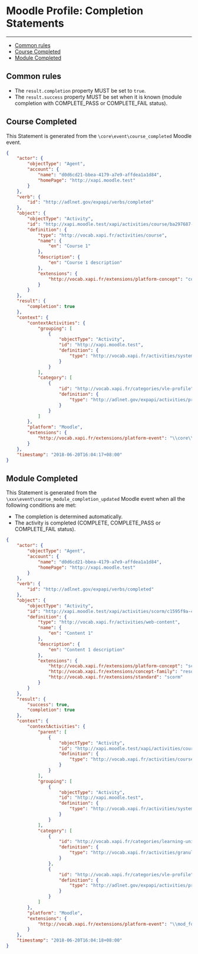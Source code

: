 # Moodle Profile: Completion Statements

---

- [Common rules](#common-rules)
- [Course Completed](#course-completed)
- [Module Completed](#module-completed)


<a name="common-rules"></a>
## Common rules

- The `result.completion` property MUST be set to `true`.
- The `result.success` property MUST be set when it is known (module completion with COMPLETE_PASS or COMPLETE_FAIL status).


<a name="course-completed"></a>
## Course Completed

This Statement is generated from the `\core\event\course_completed` Moodle event.

```json
{
    "actor": {
        "objectType": "Agent",
        "account": {
            "name": "d0d6cd21-bbea-4179-a7e9-affdea1a1d84",
            "homePage": "http://xapi.moodle.test"
        }
    },
    "verb": {
        "id": "http://adlnet.gov/expapi/verbs/completed"
    },
    "object": {
        "objectType": "Activity",
        "id": "http://xapi.moodle.test/xapi/activities/course/ba297687-b1aa-4477-9efd-a782c8fdb90a",
        "definition": {
            "type": "http://vocab.xapi.fr/activities/course",
            "name": {
                "en": "Course 1"
            },
            "description": {
                "en": "Course 1 description"
            },
            "extensions": {
                "http://vocab.xapi.fr/extensions/platform-concept": "course"
            }
        }
    },
    "result": {
        "completion": true
    },
    "context": {
        "contextActivities": {
            "grouping": [
                {
                    "objectType": "Activity",
                    "id": "http://xapi.moodle.test",
                    "definition": {
                        "type": "http://vocab.xapi.fr/activities/system"
                    }
                }
            ],            
            "category": [
                {
                    "id": "http://vocab.xapi.fr/categories/vle-profile",
                    "definition": {
                        "type": "http://adlnet.gov/expapi/activities/profile"
                    }
                }
            ]
        },
        "platform": "Moodle",
        "extensions": {
            "http://vocab.xapi.fr/extensions/platform-event": "\\core\\event\\course_completed"
        }
    },
    "timestamp": "2018-06-20T16:04:17+08:00"
}
```


<a name="module-completed"></a>
## Module Completed

This Statement is generated from the `\xxx\event\course_module_completion_updated` Moodle event when all the following conditions are met:
- The completion is determined automatically.
- The activity is completed (COMPLETE, COMPLETE_PASS or COMPLETE_FAIL status).

```json
{
    "actor": {
        "objectType": "Agent",
        "account": {
            "name": "d0d6cd21-bbea-4179-a7e9-affdea1a1d84",
            "homePage": "http://xapi.moodle.test"
        }
    },
    "verb": {
        "id": "http://adlnet.gov/expapi/verbs/completed"
    },
    "object": {
        "objectType": "Activity",
        "id": "http://xapi.moodle.test/xapi/activities/scorm/c1595f9a-4347-404b-9057-51c461fcd1b7",
        "definition": {
            "type": "http://vocab.xapi.fr/activities/web-content",
            "name": {
                "en": "Content 1"
            },
            "description": {
                "en": "Content 1 description"
            },
            "extensions": {
                "http://vocab.xapi.fr/extensions/platform-concept": "scorm",
                "http://vocab.xapi.fr/extensions/concept-family": "resource",
                "http://vocab.xapi.fr/extensions/standard": "scorm"
            }
        }
    },
    "result": {
        "success": true,
        "completion": true
    },
    "context": {
        "contextActivities": {
            "parent": [
                {
                    "objectType": "Activity",
                    "id": "http://xapi.moodle.test/xapi/activities/course/ba297687-b1aa-4477-9efd-a782c8fdb90a",
                    "definition": {
                        "type": "http://vocab.xapi.fr/activities/course"
                    }
                }
            ],
            "grouping": [
                {
                    "objectType": "Activity",
                    "id": "http://xapi.moodle.test",
                    "definition": {
                        "type": "http://vocab.xapi.fr/activities/system"
                    }
                }
            ],            
            "category": [
                {
                    "id": "http://vocab.xapi.fr/categories/learning-unit",
                    "definition": {
                        "type": "http://vocab.xapi.fr/activities/granularity-level"
                    }
                },
                {
                    "id": "http://vocab.xapi.fr/categories/vle-profile",
                    "definition": {
                        "type": "http://adlnet.gov/expapi/activities/profile"
                    }
                }
            ]
        },
        "platform": "Moodle",
        "extensions": {
            "http://vocab.xapi.fr/extensions/platform-event": "\\mod_forum\\event\\course_module_completion_updated"
        }
    },
    "timestamp": "2018-06-20T16:04:18+08:00"
}
```
